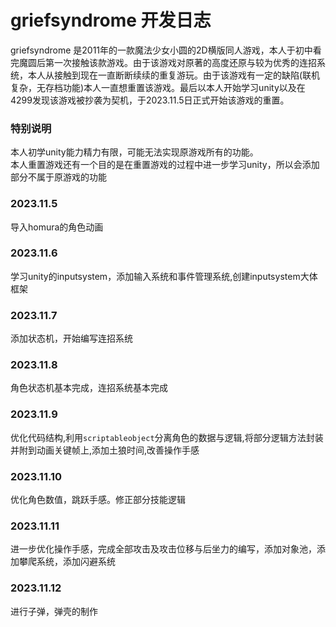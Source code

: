 # griefsyndrome 开发日志

griefsyndrome 是2011年的一款魔法少女小圆的2D横版同人游戏，本人于初中看完魔圆后第一次接触该款游戏。由于该游戏对原著的高度还原与较为优秀的连招系统，本人从接触到现在一直断断续续的重复游玩。由于该游戏有一定的缺陷(联机复杂，无存档功能)本人一直想重置该游戏。最后以本人开始学习unity以及在4299发现该游戏被抄袭为契机，于2023.11.5日正式开始该游戏的重置。  
### 特别说明
本人初学unity能力精力有限，可能无法实现原游戏所有的功能。  
本人重置游戏还有一个目的是在重置游戏的过程中进一步学习unity，所以会添加部分不属于原游戏的功能  


### 2023.11.5
导入homura的角色动画  

### 2023.11.6
学习unity的inputsystem，添加输入系统和事件管理系统,创建inputsystem大体框架

### 2023.11.7
添加状态机，开始编写连招系统

### 2023.11.8
角色状态机基本完成，连招系统基本完成

### 2023.11.9
优化代码结构,利用`scriptableobject`分离角色的数据与逻辑,将部分逻辑方法封装并附到动画关键帧上,添加土狼时间,改善操作手感

### 2023.11.10
优化角色数值，跳跃手感。修正部分技能逻辑

### 2023.11.11
进一步优化操作手感，完成全部攻击及攻击位移与后坐力的编写，添加对象池，添加攀爬系统，添加闪避系统

### 2023.11.12
进行子弹，弹壳的制作

